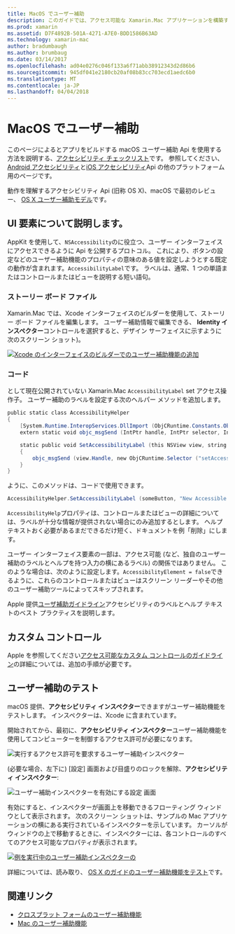 ```yaml
---
title: MacOS でユーザー補助
description: このガイドでは、アクセス可能な Xamarin.Mac アプリケーションを構築するための機能について説明します。
ms.prod: xamarin
ms.assetid: D7F4892B-501A-4271-A7E0-BDD1586B63AD
ms.technology: xamarin-mac
author: bradumbaugh
ms.author: brumbaug
ms.date: 03/14/2017
ms.openlocfilehash: ad04e0276c046f133a6f71abb38912343d2d86b6
ms.sourcegitcommit: 945df041e2180cb20af08b83cc703ecd1aedc6b0
ms.translationtype: MT
ms.contentlocale: ja-JP
ms.lasthandoff: 04/04/2018
---
```

# <a name="accessibility-on-macos"></a>MacOS でユーザー補助

このページによるとアプリをビルドする macOS ユーザー補助 Api を使用する方法を説明する、[アクセシビリティ チェックリスト](~/cross-platform/app-fundamentals/accessibility.md)です。
参照してください、 [Android アクセシビリティ](~/android/app-fundamentals/accessibility.md)と[iOS アクセシビリティ](~/ios/app-fundamentals/accessibility.md)Api の他のプラットフォーム用のページです。

動作を理解するアクセシビリティ Api (旧称 OS X)、macOS で最初のレビュー、 [OS X ユーザー補助モデル](https://developer.apple.com/library/mac/documentation/Accessibility/Conceptual/AccessibilityMacOSX/OSXAXmodel.html)です。

## <a name="describing-ui-elements"></a>UI 要素について説明します。

AppKit を使用して、`NSAccessibility`のに役立つ、ユーザー インターフェイスにアクセスできるように Api を公開するプロトコル。 これにより、ボタンの設定などのユーザー補助機能のプロパティの意味のある値を設定しようとする既定の動作が含まれます。`AccessibilityLabel`です。 ラベルは、通常、1 つの単語またはコントロールまたはビューを説明する短い語句。

### <a name="storyboard-files"></a>ストーリー ボード ファイル

Xamarin.Mac では、Xcode インターフェイスのビルダーを使用して、ストーリー ボード ファイルを編集します。
ユーザー補助情報で編集できる、 **Identity インスペクター**コントロールを選択すると、デザイン サーフェイスに示すように次のスクリーン ショット)。

[![Xcode のインターフェイスのビルダーでのユーザー補助機能の追加](accessibility-images/xcode.png "Xcode のインターフェイスのビルダーでのユーザー補助機能の追加")](accessibility-images/xcode-large.png#lightbox)

### <a name="code"></a>コード

として現在公開されていない Xamarin.Mac `AccessibilityLabel` set アクセス操作子。  ユーザー補助のラベルを設定する次のヘルパー メソッドを追加します。

```csharp
public static class AccessibilityHelper
{
    [System.Runtime.InteropServices.DllImport (ObjCRuntime.Constants.ObjectiveCLibrary)]
    extern static void objc_msgSend (IntPtr handle, IntPtr selector, IntPtr label);

    static public void SetAccessibilityLabel (this NSView view, string value)
    {
        objc_msgSend (view.Handle, new ObjCRuntime.Selector ("setAccessibilityLabel:").Handle, new NSString (value).Handle);
    }
}
```

ように、このメソッドは、コードで使用できます。

```csharp
AccessibilityHelper.SetAccessibilityLabel (someButton, "New Accessible Description");
```

`AccessibilityHelp`プロパティは、コントロールまたはビューの詳細については、ラベルが十分な情報が提供されない場合にのみ追加するとします。 ヘルプ テキストおく必要があるまだできるだけ短く、ドキュメントを例「削除」にします。

ユーザー インターフェイス要素の一部は、アクセス可能 (など、独自のユーザー補助のラベルとヘルプを持つ入力の横にあるラベル) の関係ではありません。
このような場合は、次のように設定します。`AccessibilityElement = false`できるように、これらのコントロールまたはビューはスクリーン リーダーやその他のユーザー補助ツールによってスキップされます。

Apple 提供[ユーザ補助ガイドライン](https://developer.apple.com/library/mac/documentation/Accessibility/Conceptual/AccessibilityMacOSX/EnhancingtheAccessibilityofStandardAppKitControls.html)アクセシビリティのラベルとヘルプ テキストのベスト プラクティスを説明します。

## <a name="custom-controls"></a>カスタム コントロール

Apple を参照してください[アクセス可能なカスタム コントロールのガイドライン](https://developer.apple.com/library/mac/documentation/Accessibility/Conceptual/AccessibilityMacOSX/ImplementingAccessibilityforCustomControls.html)の詳細については、追加の手順が必要です。

## <a name="testing-accessibility"></a>ユーザー補助のテスト

macOS 提供、**アクセシビリティ インスペクター**できますがユーザー補助機能をテストします。 インスペクターは、Xcode に含まれています。

開始されてから、最初に、**アクセシビリティ インスペクター**ユーザー補助機能を使用してコンピューターを制御するアクセス許可が必要になります。

![実行するアクセス許可を要求するユーザー補助インスペクター](accessibility-images/accessibility-inspector-1.png "アクセシビリティ インスペクターを実行するアクセス許可を要求します。")

(必要な場合、左下に) [設定] 画面および目盛りのロックを解除、**アクセシビリティ インスペクター**:

![ユーザー補助インスペクターを有効にする設定 画面](accessibility-images/accessibility-inspector-2.png "アクセシビリティ インスペクターを有効にする設定 画面")

有効にすると、インスペクターが画面上を移動できるフローティング ウィンドウとして表示されます。 次のスクリーン ショットは、サンプルの Mac アプリケーションの横にある実行されているインスペクターを示しています。 カーソルがウィンドウの上で移動するときに、インスペクターには、各コントロールのすべてのアクセス可能なプロパティが表示されます。

[![例を実行中のユーザー補助インスペクターの](accessibility-images/accessibility-example.png "アクセシビリティ インスペクターの例の実行")](accessibility-images/accessibility-example-large.png#lightbox)

詳細については、読み取り、 [OS X のガイドのユーザー補助機能をテスト](https://developer.apple.com/library/mac/documentation/Accessibility/Conceptual/AccessibilityMacOSX/OSXAXTestingApps.html)です。



## <a name="related-links"></a>関連リンク

- [クロスプラット フォームのユーザー補助機能](~/cross-platform/app-fundamentals/accessibility.md)
- [Mac のユーザー補助機能](https://www.apple.com/accessibility/mac/)
